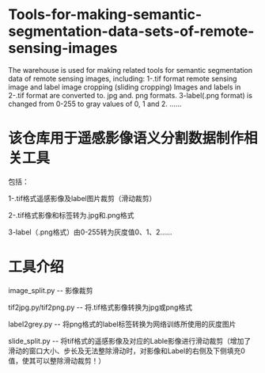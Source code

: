 # Tools-for-making-semantic-segmentation-data-sets-of-remote-sensing-images
The warehouse is used for making related tools for semantic segmentation data of remote sensing images, including: 1-.tif format remote sensing image and label image cropping (sliding cropping) Images and labels in 2-.tif format are converted to. jpg and. png formats. 3-label(.png format) is changed from 0-255 to gray values of 0, 1 and 2. ......

# 该仓库用于遥感影像语义分割数据制作相关工具
包括：

1-.tif格式遥感影像及label图片裁剪（滑动裁剪）

2-.tif格式影像和标签转为.jpg和.png格式

3-label（.png格式）由0-255转为灰度值0、1、2......

# 工具介绍

image_split.py -- 影像裁剪

tif2jpg.py/tif2png.py -- 将.tif格式影像转换为jpg或png格式

label2grey.py -- 将png格式的label标签转换为网络训练所使用的灰度图片

slide_split.py -- 将tif格式的遥感影像及对应的Lable影像进行滑动裁剪（增加了滑动的窗口大小、步长及无法整除滑动时，对影像和Label的右侧及下侧填充0值，使其可以整除滑动裁剪！）
